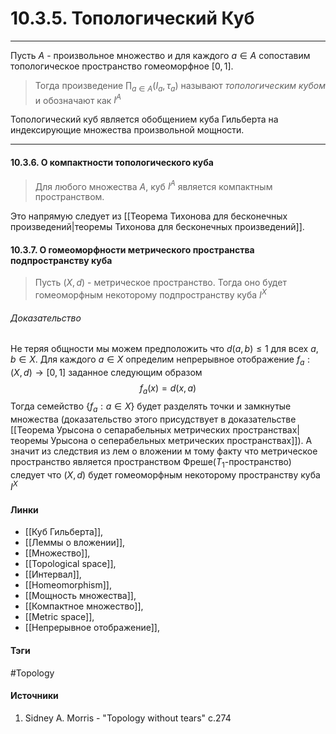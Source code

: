 # 10.3.5. Топологический Куб
***
Пусть $A$ - произвольное множество и для каждого $a\in A$  сопоставим топологическое пространство гомеоморфное $[0,1]$.
>Тогда произведение $\prod_{a\in A}(I_{a},\tau_{a})$ называют *топологическим кубом* и обозначают как $I^{A}$

Топологический куб является обобщением куба Гильберта на индексирующие множества произвольной мощности.
***

#### 10.3.6. О компактности топологического куба
>Для любого множества $A$, куб $I^{A}$ является компактным пространством.

Это напрямую следует из [[Теорема Тихонова для бесконечных произведений|теоремы Тихонова для бесконечных произведений]].

#### 10.3.7. О гомеоморфности метрического пространства подпространству куба
>Пусть $(X,d)$ - метрическое пространство. Тогда оно будет гомеоморфным некоторому подпространству куба $I^{X}$

###### Доказательство
Не теряя общности мы можем предположить что $d(a,b)\le1$ для всех $a,b\in X$. Для каждого $a\in X$ определим непрерывное отображение $f_{a}:(X,d)\to[0,1]$ заданное следующим образом
$$
f_{a}(x)=d(x,a)
$$
Тогда семейство $\{f_{a}:a\in X\}$ будет разделять точки и замкнутые множества (доказательство этого присудствует в доказательстве [[Теорема Урысона о сепарабельных метрических пространствах|теоремы Урысона о сеперабельных метрических пространствах]]). А значит из следствия из лем о вложении м тому факту что метрическое пространство является пространством Фреше($T_{1}$-пространство) следует что $(X,d)$ будет гомеоморфным некоторому пространству куба $I^{X}$
#### Линки
- [[Куб Гильберта]],
- [[Леммы о вложении]],
- [[Множество]],
- [[Topological space]],
- [[Интервал]],
- [[Homeomorphism]],
- [[Мощность множества]],
- [[Компактное множество]],
- [[Metric space]],
- [[Непрерывное отображение]],
#### Тэги
 #Topology 
#### Источники
1. Sidney A. Morris - "Topology without tears" c.274
